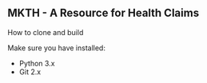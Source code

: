 MKTH - A Resource for Health Claims
-------------
How to clone and build

Make sure you have installed:
- Python 3.x
- Git 2.x


